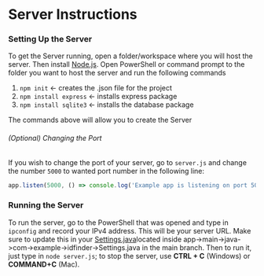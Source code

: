 # Server Instructions

### Setting Up the Server
To get the Server running, open a folder/workspace where you will host the server. Then install [Node.js](https://nodejs.org/en). Open PowerShell or command prompt to the folder you want to host the server and run the following commands
1. `npm init` <- creates the .json file for the project 
2. `npm install express` <- installs express package
3. `npm install sqlite3` <- installs the database package

The commands above will allow you to create the Server
###### (Optional) Changing the Port

If you wish to change the port of your server, go to `server.js` and change the number `5000` to wanted port number in the following line: 
```javascript 
app.listen(5000, () => console.log('Example app is listening on port 5000.'));
```


### Running the Server
To run the server, go to the PowerShell that was opened and type in `ipconfig` and record your IPv4 address. This will be your server URL. Make sure to update this in your [Settings.java](https://github.com/HudsonReynolds2/ID-Finder/blob/master/app/src/main/java/com/example/idfinder/Settings.java)located inside app->main->java->com->example->idfinder->Settings.java in the main branch. Then to run it, just type in `node server.js`; to stop the server, use **CTRL + C** (Windows) or **COMMAND+C** (Mac). 

